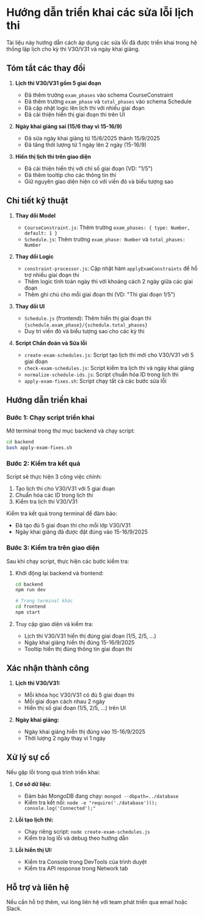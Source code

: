 # Hướng dẫn triển khai các sửa lỗi lịch thi

Tài liệu này hướng dẫn cách áp dụng các sửa lỗi đã được triển khai trong hệ thống lập lịch cho kỳ thi V30/V31 và ngày khai giảng.

## Tóm tắt các thay đổi

1. **Lịch thi V30/V31 gồm 5 giai đoạn**
   - Đã thêm trường `exam_phases` vào schema CourseConstraint
   - Đã thêm trường `exam_phase` và `total_phases` vào schema Schedule
   - Đã cập nhật logic lên lịch thi với nhiều giai đoạn
   - Đã cải thiện hiển thị giai đoạn thi trên UI

2. **Ngày khai giảng sai (15/6 thay vì 15-16/9)**
   - Đã sửa ngày khai giảng từ 15/6/2025 thành 15/9/2025
   - Đã tăng thời lượng từ 1 ngày lên 2 ngày (15-16/9)

3. **Hiển thị lịch thi trên giao diện**
   - Đã cải thiện hiển thị với chỉ số giai đoạn (VD: "1/5")
   - Đã thêm tooltip cho các thông tin thi
   - Giữ nguyên giao diện hiện có với viền đỏ và biểu tượng sao

## Chi tiết kỹ thuật

1. **Thay đổi Model**
   - `CourseConstraint.js`: Thêm trường `exam_phases: { type: Number, default: 1 }`
   - `Schedule.js`: Thêm trường `exam_phase: Number` và `total_phases: Number`

2. **Thay đổi Logic**
   - `constraint-processor.js`: Cập nhật hàm `applyExamConstraints` để hỗ trợ nhiều giai đoạn thi
   - Thêm logic tính toán ngày thi với khoảng cách 2 ngày giữa các giai đoạn
   - Thêm ghi chú cho mỗi giai đoạn thi (VD: "Thi giai đoạn 1/5")

3. **Thay đổi UI**
   - `Schedule.js` (frontend): Thêm hiển thị giai đoạn thi `{schedule.exam_phase}/{schedule.total_phases}`
   - Duy trì viền đỏ và biểu tượng sao cho các kỳ thi

4. **Script Chẩn đoán và Sửa lỗi**
   - `create-exam-schedules.js`: Script tạo lịch thi mới cho V30/V31 với 5 giai đoạn
   - `check-exam-schedules.js`: Script kiểm tra lịch thi và ngày khai giảng
   - `normalize-schedule-ids.js`: Script chuẩn hóa ID trong lịch thi
   - `apply-exam-fixes.sh`: Script chạy tất cả các bước sửa lỗi

## Hướng dẫn triển khai

### Bước 1: Chạy script triển khai

Mở terminal trong thư mục backend và chạy script:

```bash
cd backend
bash apply-exam-fixes.sh
```

### Bước 2: Kiểm tra kết quả

Script sẽ thực hiện 3 công việc chính:
1. Tạo lịch thi cho V30/V31 với 5 giai đoạn
2. Chuẩn hóa các ID trong lịch thi
3. Kiểm tra lịch thi V30/V31

Kiểm tra kết quả trong terminal để đảm bảo:
- Đã tạo đủ 5 giai đoạn thi cho mỗi lớp V30/V31
- Ngày khai giảng đã được đặt đúng vào 15-16/9/2025

### Bước 3: Kiểm tra trên giao diện

Sau khi chạy script, thực hiện các bước kiểm tra:
1. Khởi động lại backend và frontend:
   ```bash
   cd backend
   npm run dev
   
   # Trong terminal khác
   cd frontend
   npm start
   ```

2. Truy cập giao diện và kiểm tra:
   - Lịch thi V30/V31 hiển thị đúng giai đoạn (1/5, 2/5, ...)
   - Ngày khai giảng hiển thị đúng 15-16/9/2025
   - Tooltip hiển thị đúng thông tin giai đoạn thi

## Xác nhận thành công

1. **Lịch thi V30/V31:**
   - Mỗi khóa học V30/V31 có đủ 5 giai đoạn thi
   - Mỗi giai đoạn cách nhau 2 ngày
   - Hiển thị số giai đoạn (1/5, 2/5, ...) trên UI

2. **Ngày khai giảng:**
   - Ngày khai giảng hiển thị đúng vào 15-16/9/2025
   - Thời lượng 2 ngày thay vì 1 ngày

## Xử lý sự cố

Nếu gặp lỗi trong quá trình triển khai:

1. **Cơ sở dữ liệu:**
   - Đảm bảo MongoDB đang chạy: `mongod --dbpath=../database`
   - Kiểm tra kết nối: `node -e "require('./database')(); console.log('Connected');"`

2. **Lỗi tạo lịch thi:**
   - Chạy riêng script: `node create-exam-schedules.js`
   - Kiểm tra log lỗi và debug theo hướng dẫn

3. **Lỗi hiển thị UI:**
   - Kiểm tra Console trong DevTools của trình duyệt
   - Kiểm tra API response trong Network tab

## Hỗ trợ và liên hệ

Nếu cần hỗ trợ thêm, vui lòng liên hệ với team phát triển qua email hoặc Slack.

